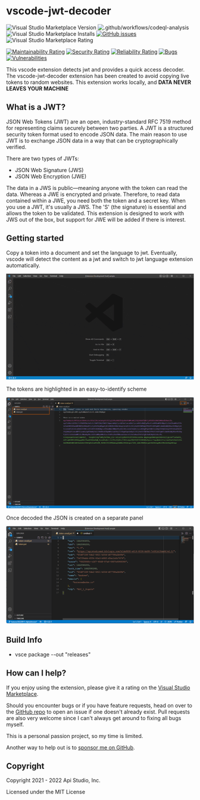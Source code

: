 # vscode-jwt-decoder

![Visual Studio Marketplace Version](https://img.shields.io/visual-studio-marketplace/v/AndrewButson.vscode-jwt-decoder)
![.github/workflows/codeql-analysis](https://github.com/arbs-io/vscode-jwt-decoder/actions/workflows/codeql-analysis.yml/badge.svg)
![Visual Studio Marketplace Installs](https://img.shields.io/visual-studio-marketplace/i/AndrewButson.vscode-jwt-decoder)
[![GitHub issues](https://img.shields.io/github/issues/arbs-io/vscode-jwt-decoder.svg)](https://github.com/arbs-io/vscode-jwt-decoder/issues)
![Visual Studio Marketplace Rating](https://img.shields.io/visual-studio-marketplace/r/AndrewButson.vscode-jwt-decoder)

[![Maintainability Rating](https://sonarcloud.io/api/project_badges/measure?project=arbs-io_vscode-jwt-decoder&metric=sqale_rating)](https://sonarcloud.io/summary/new_code?id=arbs-io_vscode-jwt-decoder)
[![Security Rating](https://sonarcloud.io/api/project_badges/measure?project=arbs-io_vscode-jwt-decoder&metric=security_rating)](https://sonarcloud.io/summary/new_code?id=arbs-io_vscode-jwt-decoder)
[![Reliability Rating](https://sonarcloud.io/api/project_badges/measure?project=arbs-io_vscode-jwt-decoder&metric=reliability_rating)](https://sonarcloud.io/summary/new_code?id=arbs-io_vscode-jwt-decoder)
[![Bugs](https://sonarcloud.io/api/project_badges/measure?project=arbs-io_vscode-jwt-decoder&metric=bugs)](https://sonarcloud.io/summary/new_code?id=arbs-io_vscode-jwt-decoder)
[![Vulnerabilities](https://sonarcloud.io/api/project_badges/measure?project=arbs-io_vscode-jwt-decoder&metric=vulnerabilities)](https://sonarcloud.io/summary/new_code?id=arbs-io_vscode-jwt-decoder)

This vscode extension detects jwt and provides a quick access decoder. The vscode-jwt-decoder extension has been created to avoid copying live tokens to random websites. This extension works locally, and **DATA NEVER LEAVES YOUR MACHINE**

## What is a JWT?

JSON Web Tokens (JWT) are an open, industry-standard RFC 7519 method for representing claims securely between two parties. A JWT is a structured security token format used to encode JSON data. The main reason to use JWT is to exchange JSON data in a way that can be cryptographically verified.

There are two types of JWTs:

- JSON Web Signature (JWS)
- JSON Web Encryption (JWE)

The data in a JWS is public—meaning anyone with the token can read the data. Whereas a JWE is encrypted and private. Therefore, to read data contained within a JWE, you need both the token and a secret key. When you use a JWT, it's usually a JWS. The 'S' (the signature) is essential and allows the token to be validated. This extension is designed to work with JWS out of the box, but support for JWE will be added if there is interest.

## Getting started

Copy a token into a document and set the language to jwt. Eventually, vscode will detect the content as a jwt and switch to jwt language extension automatically.

![vscode-jwt-decoder.gif](images/vscode-jwt-decoder.gif)

The tokens are highlighted in an easy-to-identify scheme

![token-raw.png](images/token-raw.png)

Once decoded the JSON is created on a separate panel

![token-decoded.png](images/token-decoded.png)

## Build Info

- vsce package --out "releases"

## **How can I help?**

If you enjoy using the extension, please give it a rating on the [Visual Studio Marketplace](https://marketplace.visualstudio.com/items?itemName=AndrewButson.vscode-jwt-decoder).

Should you encounter bugs or if you have feature requests, head on over to the [GitHub repo](https://github.com/arbs-io/vscode-jwt-decoder) to open an issue if one doesn't already exist.
Pull requests are also very welcome since I can't always get around to fixing all bugs myself.

This is a personal passion project, so my time is limited.

Another way to help out is to [sponsor me on GitHub](https://github.com/sponsors/arbs-io).

## **Copyright**

Copyright 2021 - 2022 Api Studio, Inc.

Licensed under the MIT License
